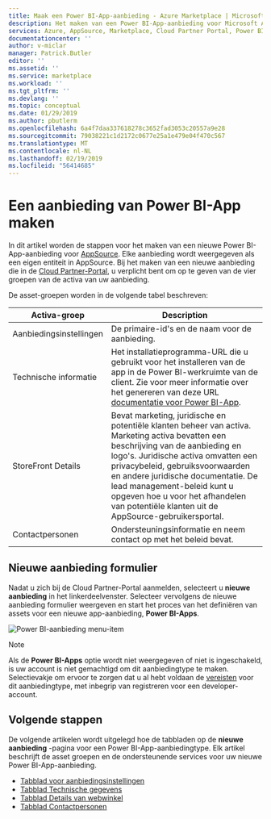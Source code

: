 ```yaml
---
title: Maak een Power BI-App-aanbieding - Azure Marketplace | Microsoft Docs
description: Het maken van een Power BI-App-aanbieding voor Microsoft AppSource-Marketplace.
services: Azure, AppSource, Marketplace, Cloud Partner Portal, Power BI
documentationcenter: ''
author: v-miclar
manager: Patrick.Butler
editor: ''
ms.assetid: ''
ms.service: marketplace
ms.workload: ''
ms.tgt_pltfrm: ''
ms.devlang: ''
ms.topic: conceptual
ms.date: 01/29/2019
ms.author: pbutlerm
ms.openlocfilehash: 6a4f7daa337618278c3652fad3053c20557a9e28
ms.sourcegitcommit: 79038221c1d2172c0677e25a1e479e04f470c567
ms.translationtype: MT
ms.contentlocale: nl-NL
ms.lasthandoff: 02/19/2019
ms.locfileid: "56414685"
---
```

# <a name="create-a-power-bi-app-offer"></a>Een aanbieding van Power BI-App maken

In dit artikel worden de stappen voor het maken van een nieuwe Power BI-App-aanbieding voor [AppSource](https://appsource.microsoft.com). Elke aanbieding wordt weergegeven als een eigen entiteit in AppSource. Bij het maken van een nieuwe aanbieding die in de [Cloud Partner-Portal](https://cloudpartner.azure.com/), u verplicht bent om op te geven van de vier groepen van de activa van uw aanbieding.

De asset-groepen worden in de volgende tabel beschreven:

|   Activa-groep      | Description                                                                         |
| ----------------   | ----------------                                                                    |
| Aanbiedingsinstellingen     | De primaire-id's en de naam voor de aanbieding.                                      |
| Technische informatie     | Het installatieprogramma-URL die u gebruikt voor het installeren van de app in de Power BI-werkruimte van de client. Zie voor meer informatie over het genereren van deze URL [documentatie voor Power BI-App](https://go.microsoft.com/fwlink/?linkid=2028636). |
| StoreFront Details | Bevat marketing, juridische en potentiële klanten beheer van activa. Marketing activa bevatten een beschrijving van de aanbieding en logo's. Juridische activa omvatten een privacybeleid, gebruiksvoorwaarden en andere juridische documentatie. De lead management-beleid kunt u opgeven hoe u voor het afhandelen van potentiële klanten uit de AppSource-gebruikersportal. |
| Contactpersonen           | Ondersteuningsinformatie en neem contact op met het beleid bevat.                                     |

## <a name="new-offer-form"></a>Nieuwe aanbieding formulier

Nadat u zich bij de Cloud Partner-Portal aanmelden, selecteert u **nieuwe aanbieding** in het linkerdeelvenster. Selecteer vervolgens de nieuwe aanbieding formulier weergeven en start het proces van het definiëren van assets voor een nieuwe app-aanbieding, **Power BI-Apps**.

![Power BI-aanbieding menu-item](./media/new-offer-menu.png)

> [!NOTE] 
> Als de **Power BI-Apps** optie wordt niet weergegeven of niet is ingeschakeld, is uw account is niet gemachtigd om dit aanbiedingtype te maken. Selectievakje om ervoor te zorgen dat u al hebt voldaan de [vereisten](./cpp-prerequisites.md) voor dit aanbiedingtype, met inbegrip van registreren voor een developer-account.


## <a name="next-steps"></a>Volgende stappen

De volgende artikelen wordt uitgelegd hoe de tabbladen op de **nieuwe aanbieding** -pagina voor een Power BI-App-aanbiedingtype. Elk artikel beschrijft de asset groepen en de ondersteunende services voor uw nieuwe Power BI-App-aanbieding.

-  [Tabblad voor aanbiedingsinstellingen](./cpp-offer-settings-tab.md)
-  [Tabblad Technische gegevens](./cpp-technical-info-tab.md)
-  [Tabblad Details van webwinkel](./cpp-storefront-details-tab.md)
-  [Tabblad Contactpersonen](./cpp-contacts-tab.md)
